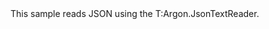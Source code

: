 <?xml version="1.0" encoding="utf-8"?>
<topic id="ReadJsonWithJsonTextReader" revisionNumber="1">
  <developerConceptualDocument xmlns="http://ddue.schemas.microsoft.com/authoring/2003/5" xmlns:xlink="http://www.w3.org/1999/xlink">
    <introduction>
      <para>This sample reads JSON using the <codeEntityReference>T:Argon.JsonTextReader</codeEntityReference>.</para>
    </introduction>
    <section>
      <title>Sample</title>
      <content>
        <code lang="cs" source="..\Src\Tests\Documentation\Samples\Json\ReadJsonWithJsonTextReader.cs" region="Usage" title="Usage" />
      </content>
    </section>
  </developerConceptualDocument>
</topic>
